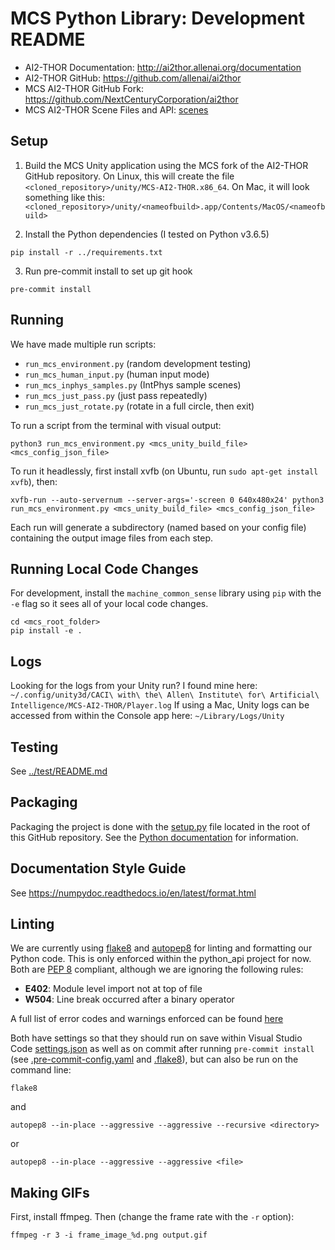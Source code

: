 # MCS Python Library: Development README

- AI2-THOR Documentation: http://ai2thor.allenai.org/documentation
- AI2-THOR GitHub: https://github.com/allenai/ai2thor
- MCS AI2-THOR GitHub Fork: https://github.com/NextCenturyCorporation/ai2thor
- MCS AI2-THOR Scene Files and API: [scenes](./machine_common_sense/scenes)

## Setup

1. Build the MCS Unity application using the MCS fork of the AI2-THOR GitHub repository. On Linux, this will create the file `<cloned_repository>/unity/MCS-AI2-THOR.x86_64`. On Mac, it will look something like this: `<cloned_repository>/unity/<nameofbuild>.app/Contents/MacOS/<nameofbuild>`

2. Install the Python dependencies (I tested on Python v3.6.5)

```
pip install -r ../requirements.txt
```

3. Run pre-commit install to set up git hook

```
pre-commit install
```


## Running

We have made multiple run scripts:

- `run_mcs_environment.py` (random development testing)
- `run_mcs_human_input.py` (human input mode)
- `run_mcs_inphys_samples.py` (IntPhys sample scenes)
- `run_mcs_just_pass.py` (just pass repeatedly)
- `run_mcs_just_rotate.py` (rotate in a full circle, then exit)

To run a script from the terminal with visual output:

```
python3 run_mcs_environment.py <mcs_unity_build_file> <mcs_config_json_file>
```

To run it headlessly, first install xvfb (on Ubuntu, run `sudo apt-get install xvfb`), then:

```
xvfb-run --auto-servernum --server-args='-screen 0 640x480x24' python3 run_mcs_environment.py <mcs_unity_build_file> <mcs_config_json_file>
```

Each run will generate a subdirectory (named based on your config file) containing the output image files from each step.

## Running Local Code Changes

For development, install the `machine_common_sense` library using `pip` with the `-e` flag so it sees all of your local code changes.

```
cd <mcs_root_folder>
pip install -e .
```

## Logs

Looking for the logs from your Unity run? I found mine here: `~/.config/unity3d/CACI\ with\ the\ Allen\ Institute\ for\ Artificial\ Intelligence/MCS-AI2-THOR/Player.log` If using a Mac, Unity logs can be accessed from within the Console app here: `~/Library/Logs/Unity`

## Testing

See [../test/README.md](../test/README.md)

## Packaging

Packaging the project is done with the [setup.py](../../setup.py) file located in the root of this GitHub repository. See the [Python documentation](https://packaging.python.org/tutorials/packaging-projects/) for information.

## Documentation Style Guide

See https://numpydoc.readthedocs.io/en/latest/format.html

## Linting

We are currently using [flake8](https://flake8.pycqa.org/en/latest/) and [autopep8](https://pypi.org/project/autopep8/) for linting and formatting our Python code. This is only enforced within the python_api project for now. Both are [PEP 8](https://www.python.org/dev/peps/pep-0008/) compliant, although we are ignoring the following rules:
- **E402**: Module level import not at top of file
- **W504**: Line break occurred after a binary operator

A full list of error codes and warnings enforced can be found [here](https://flake8.pycqa.org/en/latest/user/error-codes.html)

Both have settings so that they should run on save within Visual Studio Code [settings.json](../.vscode/settings.json) as well as on commit after running `pre-commit install` (see [.pre-commit-config.yaml](../../.pre-commit-config.yaml) and [.flake8](../../.flake8)), but can also be run on the command line:


```
flake8
```

and

```
autopep8 --in-place --aggressive --aggressive --recursive <directory>
```
or
```
autopep8 --in-place --aggressive --aggressive <file>
```

## Making GIFs

First, install ffmpeg. Then (change the frame rate with the `-r` option):

```
ffmpeg -r 3 -i frame_image_%d.png output.gif
```

